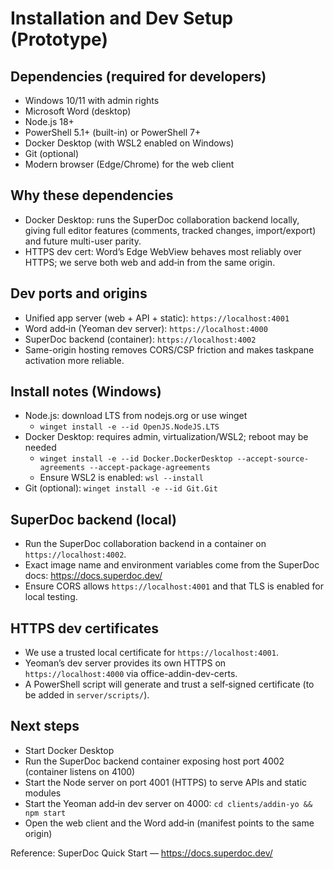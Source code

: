 # Installation and Dev Setup (Prototype)

## Dependencies (required for developers)
- Windows 10/11 with admin rights
- Microsoft Word (desktop)
- Node.js 18+
- PowerShell 5.1+ (built-in) or PowerShell 7+
- Docker Desktop (with WSL2 enabled on Windows)
- Git (optional)
- Modern browser (Edge/Chrome) for the web client

## Why these dependencies
- Docker Desktop: runs the SuperDoc collaboration backend locally, giving full editor features (comments, tracked changes, import/export) and future multi-user parity.
- HTTPS dev cert: Word’s Edge WebView behaves most reliably over HTTPS; we serve both web and add‑in from the same origin.

## Dev ports and origins
- Unified app server (web + API + static): `https://localhost:4001`
- Word add‑in (Yeoman dev server): `https://localhost:4000`
- SuperDoc backend (container): `https://localhost:4002`
- Same-origin hosting removes CORS/CSP friction and makes taskpane activation more reliable.

## Install notes (Windows)
- Node.js: download LTS from nodejs.org or use winget
  - `winget install -e --id OpenJS.NodeJS.LTS`
- Docker Desktop: requires admin, virtualization/WSL2; reboot may be needed
  - `winget install -e --id Docker.DockerDesktop --accept-source-agreements --accept-package-agreements`
  - Ensure WSL2 is enabled: `wsl --install`
- Git (optional): `winget install -e --id Git.Git`

## SuperDoc backend (local)
- Run the SuperDoc collaboration backend in a container on `https://localhost:4002`.
- Exact image name and environment variables come from the SuperDoc docs: https://docs.superdoc.dev/
- Ensure CORS allows `https://localhost:4001` and that TLS is enabled for local testing.

## HTTPS dev certificates
- We use a trusted local certificate for `https://localhost:4001`.
- Yeoman’s dev server provides its own HTTPS on `https://localhost:4000` via office-addin-dev-certs.
- A PowerShell script will generate and trust a self‑signed certificate (to be added in `server/scripts/`).

## Next steps
- Start Docker Desktop
- Run the SuperDoc backend container exposing host port 4002 (container listens on 4100)
- Start the Node server on port 4001 (HTTPS) to serve APIs and static modules
- Start the Yeoman add‑in dev server on 4000: `cd clients/addin-yo && npm start`
- Open the web client and the Word add‑in (manifest points to the same origin)

Reference: SuperDoc Quick Start — https://docs.superdoc.dev/
